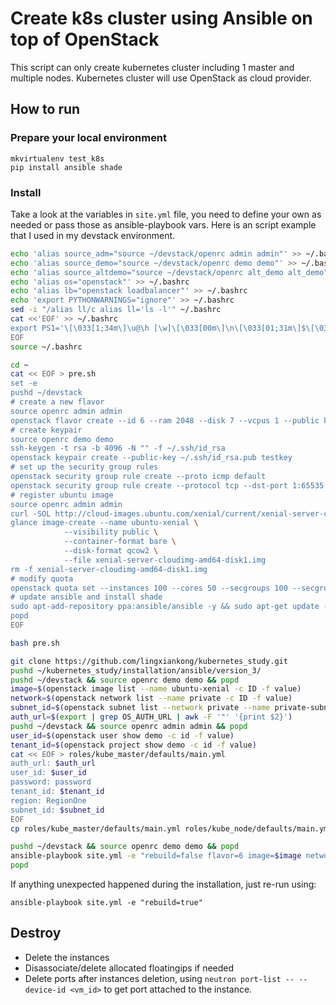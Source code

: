 # Create k8s cluster using Ansible on top of OpenStack

This script can only create kubernetes cluster including 1 master and multiple nodes. Kubernetes cluster will use OpenStack as cloud provider.

## How to run
### Prepare your local environment
```shell
mkvirtualenv test_k8s
pip install ansible shade
```

### Install
Take a look at the variables in `site.yml` file, you need to define your own as needed or pass those as ansible-playbook vars. Here is an script example that I used in my devstack environment.

```bash
echo 'alias source_adm="source ~/devstack/openrc admin admin"' >> ~/.bashrc
echo 'alias source_demo="source ~/devstack/openrc demo demo"' >> ~/.bashrc
echo 'alias source_altdemo="source ~/devstack/openrc alt_demo alt_demo"' >> ~/.bashrc
echo 'alias os="openstack"' >> ~/.bashrc
echo 'alias lb="openstack loadbalancer"' >> ~/.bashrc
echo 'export PYTHONWARNINGS="ignore"' >> ~/.bashrc
sed -i "/alias ll/c alias ll='ls -l'" ~/.bashrc
cat <<'EOF' >> ~/.bashrc
export PS1='\[\033[1;34m\]\u@\h [\w]\[\033[00m\]\n\[\033[01;31m\]$\[\033[00m\] '
EOF
source ~/.bashrc

cd ~
cat << EOF > pre.sh
set -e
pushd ~/devstack
# create a new flavor
source openrc admin admin
openstack flavor create --id 6 --ram 2048 --disk 7 --vcpus 1 --public k8s
# create keypair
source openrc demo demo
ssh-keygen -t rsa -b 4096 -N "" -f ~/.ssh/id_rsa
openstack keypair create --public-key ~/.ssh/id_rsa.pub testkey
# set up the security group rules
openstack security group rule create --proto icmp default
openstack security group rule create --protocol tcp --dst-port 1:65535 default
# register ubuntu image
source openrc admin admin
curl -SOL http://cloud-images.ubuntu.com/xenial/current/xenial-server-cloudimg-amd64-disk1.img
glance image-create --name ubuntu-xenial \
            --visibility public \
            --container-format bare \
            --disk-format qcow2 \
            --file xenial-server-cloudimg-amd64-disk1.img
rm -f xenial-server-cloudimg-amd64-disk1.img
# modify quota
openstack quota set --instances 100 --cores 50 --secgroups 100 --secgroup-rules 500 demo
# update ansible and install shade
sudo apt-add-repository ppa:ansible/ansible -y && sudo apt-get update -y && sudo apt-get install -y ansible && sudo pip install shade
popd
EOF

bash pre.sh

git clone https://github.com/lingxiankong/kubernetes_study.git
pushd ~/kubernetes_study/installation/ansible/version_3/
pushd ~/devstack && source openrc demo demo && popd
image=$(openstack image list --name ubuntu-xenial -c ID -f value)
network=$(openstack network list --name private -c ID -f value)
subnet_id=$(openstack subnet list --network private --name private-subnet -c ID -f value)
auth_url=$(export | grep OS_AUTH_URL | awk -F '"' '{print $2}')
pushd ~/devstack && source openrc admin admin && popd
user_id=$(openstack user show demo -c id -f value)
tenant_id=$(openstack project show demo -c id -f value)
cat << EOF > roles/kube_master/defaults/main.yml
auth_url: $auth_url
user_id: $user_id
password: password
tenant_id: $tenant_id
region: RegionOne
subnet_id: $subnet_id
EOF
cp roles/kube_master/defaults/main.yml roles/kube_node/defaults/main.yml

pushd ~/devstack && source openrc demo demo && popd
ansible-playbook site.yml -e "rebuild=false flavor=6 image=$image network=$network key_name=testkey private_key=/home/ubuntu/.ssh/id_rsa node_prefix=test"
popd
```

If anything unexpected happened during the installation, just re-run using:
```shell
ansible-playbook site.yml -e "rebuild=true"
```

## Destroy

- Delete the instances
- Disassociate/delete allocated floatingips if needed
- Delete ports after instances deletion, using `neutron port-list -- --device-id <vm_id>` to get port attached to the instance.
